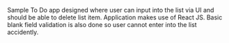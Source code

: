 Sample To Do app designed where user can input into the list via UI and should be able to delete list item.
Application makes use of React JS. Basic blank field validation is also done so user cannot enter into the list accidently.
